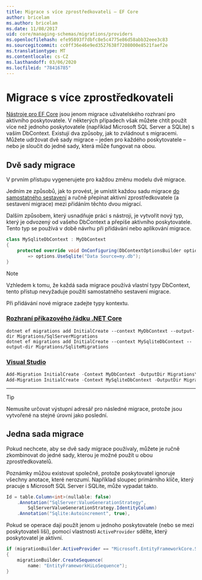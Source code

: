 ```yaml
---
title: Migrace s více zprostředkovateli – EF Core
author: bricelam
ms.author: bricelam
ms.date: 11/08/2017
uid: core/managing-schemas/migrations/providers
ms.openlocfilehash: efe95893f7dbfc8e5c4775e86d58abb32eee3c83
ms.sourcegitcommit: cc0ff36e46e9ed3527638f7208000e8521faef2e
ms.translationtype: MT
ms.contentlocale: cs-CZ
ms.lasthandoff: 03/06/2020
ms.locfileid: "78416785"
---
```

# <a name="migrations-with-multiple-providers"></a>Migrace s více zprostředkovateli

[Nástroje pro EF Core][1] jsou jenom migrace uživatelského rozhraní pro aktivního poskytovatele. V některých případech však můžete chtít použít více než jednoho poskytovatele (například Microsoft SQL Server a SQLite) s vaším DbContext. Existují dva způsoby, jak to zvládnout s migracemi. Můžete udržovat dvě sady migrace – jeden pro každého poskytovatele – nebo je sloučit do jedné sady, která může fungovat na obou.

## <a name="two-migration-sets"></a>Dvě sady migrace

V prvním přístupu vygenerujete pro každou změnu modelu dvě migrace.

Jedním ze způsobů, jak to provést, je umístit každou sadu migrace [do samostatného sestavení][2] a ručně přepínat aktivní zprostředkovatele (a sestavení migrace) mezi přidáním těchto dvou migrací.

Dalším způsobem, který usnadňuje práci s nástroji, je vytvořit nový typ, který je odvozený od vašeho DbContext a přepíše aktivního poskytovatele. Tento typ se používá v době návrhu při přidávání nebo aplikování migrace.

``` csharp
class MySqliteDbContext : MyDbContext
{
    protected override void OnConfiguring(DbContextOptionsBuilder options)
        => options.UseSqlite("Data Source=my.db");
}
```

> [!NOTE]
> Vzhledem k tomu, že každá sada migrace používá vlastní typy DbContext, tento přístup nevyžaduje použití samostatného sestavení migrace.

Při přidávání nové migrace zadejte typy kontextu.

### <a name="net-core-cli"></a>[Rozhraní příkazového řádku .NET Core](#tab/dotnet-core-cli)

```dotnetcli
dotnet ef migrations add InitialCreate --context MyDbContext --output-dir Migrations/SqlServerMigrations
dotnet ef migrations add InitialCreate --context MySqliteDbContext --output-dir Migrations/SqliteMigrations
```

### <a name="visual-studio"></a>[Visual Studio](#tab/vs)

``` powershell
Add-Migration InitialCreate -Context MyDbContext -OutputDir Migrations\SqlServerMigrations
Add-Migration InitialCreate -Context MySqliteDbContext -OutputDir Migrations\SqliteMigrations
```

***

> [!TIP]
> Nemusíte určovat výstupní adresář pro následné migrace, protože jsou vytvořené na stejné úrovni jako poslední.

## <a name="one-migration-set"></a>Jedna sada migrace

Pokud nechcete, aby se dvě sady migrace používaly, můžete je ručně zkombinovat do jedné sady, kterou je možné použít u obou zprostředkovatelů.

Poznámky můžou existovat společně, protože poskytovatel ignoruje všechny anotace, které nerozumí. Například sloupec primárního klíče, který pracuje s Microsoft SQL Server i SQLite, může vypadat takto.

``` csharp
Id = table.Column<int>(nullable: false)
    .Annotation("SqlServer:ValueGenerationStrategy",
        SqlServerValueGenerationStrategy.IdentityColumn)
    .Annotation("Sqlite:Autoincrement", true),
```

Pokud se operace dají použít jenom u jednoho poskytovatele (nebo se mezi poskytovateli liší), pomocí vlastnosti `ActiveProvider` sdělte, který poskytovatel je aktivní.

``` csharp
if (migrationBuilder.ActiveProvider == "Microsoft.EntityFrameworkCore.SqlServer")
{
    migrationBuilder.CreateSequence(
        name: "EntityFrameworkHiLoSequence");
}
```

  [1]: ../../miscellaneous/cli/index.md
  [2]: projects.md
